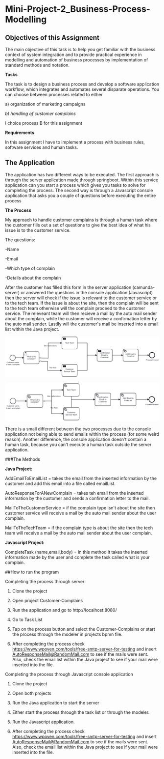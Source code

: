 # Mini-Project-2_Business-Process-Modelling

## Objectives of this Assignment
The main objective of this task is to help you get familiar with the business context of system integration and to provide practical experience in modelling and automation of business processes by implementation of standard methods and notation.

**Tasks**

The task is to design a business process and develop a software application workflow, which integrates
and automates several disparate operations.
You can choose between processes related to either

a) organization of marketing campaigns

*b) handling of customer complains*

I choice process B for this assignment

**Requirements**

In this assignment I have to implement a process with business rules, software services and human tasks. 

## The Application

The application has two different ways to be executed. The first approach is through the server application made through springboot. Within this service application can you start a process which gives you tasks to solve for completing the process. The second way is through a Javascript console application that asks you a couple of questions before executing the entire process

**The Process**

My approach to handle customer complains is through a human task where the customer fills out a set of questions to give the best idea of what his issue is to the customer service. 

The questions:

-Name

-Email

-Which type of complain

-Details about the complain

After the customer has filled this form in the server application (camunda-server) or answered the questions in the console application (Javascript) then the server will check if the issue is relevant to the customer service or to the tech team. If the issue is about the site, then the complain will be sent to the tech team otherwise will the complain proceed to the customer service. The releveant team will then recieve a mail by the auto mail sender about the complain, while the customer will receive a confirmation letter by the auto mail sender. Lastlly will the customer's mail be inserted into a email list within the Java project.

![Picture of the BPMN process for the approach without an external task client](Customer-Complains/PictureOfTheBPMN.png)

![Picture of the BPMN process for the approach with an external task client (javascript)](JavascriptTaskClient/PictureOfProcessJS.png)

There is a small different between the two processes due to the console application not being able to send emails within the process (for some weird reason). Another difference, the console application doesn't contain a human task, because you can't execute a human task outside the server application.

###The Methods

<strong>Java Project:</strong>

AddEmailToEmailList = takes the email from the inserted information by the customer and add this email into a file called emailList.

AutoResponseForANewComplain = takes teh email from the inserted information by the customer and sends a confirmation letter to the mail.

MailToTheCustomerService = if the complain type isn't about the site then customer service will receive a mail by the auto mail sender about the user complain.

MailToTheTechTeam = if the complain type is about the site then the tech team will receive a mail by the auto mail sender about the user complain.

<strong>Javascript Project:</strong>

CompleteTask (name,email,body) = in this method it takes the inserted information made by the user and complete the task called what is your complain.

##How to run the program

Completing the process through server:

1. Clone the project

2. Open project Customer-Complains

3. Run the application and go to http://localhost:8080/

4. Go to Task List

5. Tap on the process button and select the Customer-Complains or start the process through the modeler in projects bpmn file.

6. After completing the process check https://www.wpoven.com/tools/free-smtp-server-for-testing and insert AutoResponseMail@RandomMail.com to see if the mails were sent. Also, check the email list within the Java project to see if your mail were inserted into the file.

Completing the process through Javascript console application

1. Clone the project

2. Open both projects

3. Run the Java application to start the server

4. Either start the process through the task list or through the modeler.

5. Run the Javascript application.

6. After completing the process check https://www.wpoven.com/tools/free-smtp-server-for-testing and insert AutoResponseMail@RandomMail.com to see if the mails were sent. Also, check the email list within the Java project to see if your mail were inserted into the file.


